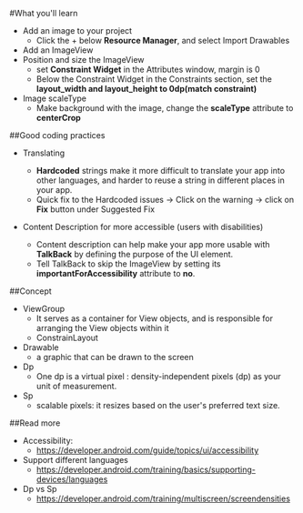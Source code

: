 #What you'll learn

- Add an image to your project
  - Click the + below **Resource Manager**, and select Import Drawables
- Add an ImageView
- Position and size the ImageView
  - set **Constraint Widget** in the Attributes window, margin is 0
  - Below the Constraint Widget in the Constraints section, set the **layout_width and layout_height to 0dp(match constraint)**
- Image scaleType
  - Make background with the image, change the **scaleType** attribute to **centerCrop**

##Good coding practices

- Translating

  - **Hardcoded** strings make it more difficult to translate your app into other languages, and harder to reuse a string in different places in your app.
  - Quick fix to the Hardcoded issues -> Click on the warning -> click on **Fix** button under Suggested Fix

- Content Description for more accessible (users with disabilities)
  - Content description can help make your app more usable with **TalkBack** by defining the purpose of the UI element.
  - Tell TalkBack to skip the ImageView by setting its **importantForAccessibility** attribute to **no**.

##Concept

- ViewGroup
  - It serves as a container for View objects, and is responsible for arranging the View objects within it
  - ConstrainLayout
- Drawable
  - a graphic that can be drawn to the screen
- Dp
  - One dp is a virtual pixel : density-independent pixels (dp) as your unit of measurement.
- Sp
  - scalable pixels: it resizes based on the user's preferred text size.

##Read more

- Accessibility:
  - https://developer.android.com/guide/topics/ui/accessibility
- Support different languages
  - https://developer.android.com/training/basics/supporting-devices/languages
- Dp vs Sp
  - https://developer.android.com/training/multiscreen/screendensities
